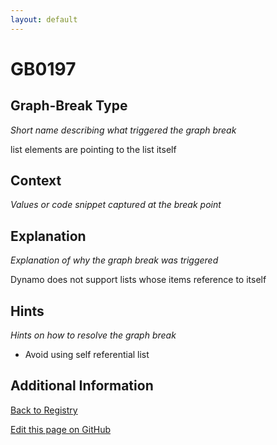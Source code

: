 ```yaml
---
layout: default
---
```

# GB0197

## Graph-Break Type
*Short name describing what triggered the graph break*

list elements are pointing to the list itself

## Context
*Values or code snippet captured at the break point*



## Explanation
*Explanation of why the graph break was triggered*

Dynamo does not support lists whose items reference to itself

## Hints
*Hints on how to resolve the graph break*

- Avoid using self referential list


## Additional Information

<!-- ADDITIONAL INFORMATION START - Add custom information below this line -->

<!-- ADDITIONAL INFORMATION END -->

[Back to Registry](../index.html)

[Edit this page on GitHub](https://github.com/pytorch-labs/compile-graph-break-site/edit/main/docs/gb/gb0197.md)
